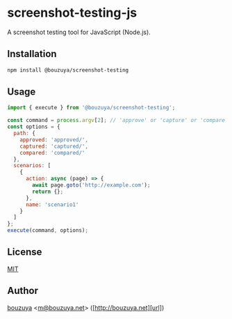 # screenshot-testing-js

A screenshot testing tool for JavaScript (Node.js).

## Installation

```sh
npm install @bouzuya/screenshot-testing
```

## Usage

```js
import { execute } from '@bouzuya/screenshot-testing';

const command = process.argv[2]; // 'approve' or 'capture' or 'compare' or 'test'
const options = {
  path: {
    approved: 'approved/',
    captured: 'captured/',
    compared: 'compared/'
  },
  scenarios: [
    {
      action: async (page) => {
        await page.goto('http://example.com');
        return {};
      },
      name: 'scenario1'
    }
  ]
};
execute(command, options);
```

## License

[MIT](LICENSE)

## Author

[bouzuya][user] &lt;[m@bouzuya.net][email]&gt; ([http://bouzuya.net][url])

[user]: https://github.com/bouzuya
[email]: mailto:m@bouzuya.net
[url]: http://bouzuya.net
